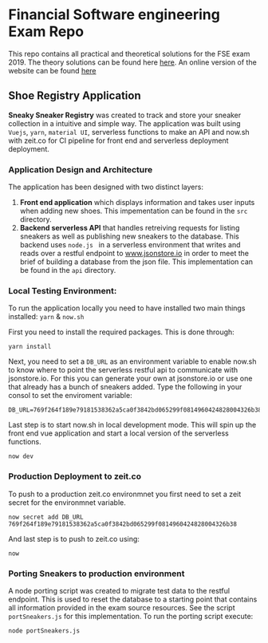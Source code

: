 # Financial Software engineering Exam Repo

This repo contains all practical and theoretical solutions for the FSE exam 2019. The theory solutions can be found here [here](./FCC_exam_theory_answers.pdf). An online version of the website can be found [here](https://sneakysneakers.now.sh)

## Shoe Registry Application
**Sneaky Sneaker Registry** was created to track and store your sneaker collection in a intuitive and simple way. The application was built using `Vuejs`, `yarn`, `material UI`, serverless functions to make an API and now.sh with zeit.co for CI pipeline for front end and serverless deployment deployment.

### Application Design and Architecture
The application has been designed with two distinct layers: 
1) **Front end application** which displays information and takes user inputs when adding new shoes. This impementation can be found in the `src` directory.
2) **Backend serverless API** that handles retreiving requests for listing sneakers as well as publishing new sneakers to the database. This backend uses `node.js ` in a serverless environment that writes and reads over a restful endpoint to www.jsonstore.io in order to meet the brief of building a database from the json file. This implementation can be found in the `api` directory.

### Local Testing Environment:
To run the application locally you need to have installed two main things installed: `yarn` & `now.sh`

First you need to install the required packages. This is done through: 

```
yarn install
```

Next, you need to set a `DB_URL` as an environment variable to enable now.sh to know where to point the serverless restful api to communicate with jsonstore.io. For this you can generate your own at jsonstore.io or use one that already has a bunch of sneakers added. Type the following in your consol to set the enviroment variable:

```
DB_URL=769f264f189e79181538362a5ca0f3842bd065299f0814960424828004326b38
```

Last step is to start now.sh in local development mode. This will spin up the front end vue application and start a local version of the serverless functions. 

```
now dev
```

### Production Deployment to zeit.co
To push to a production zeit.co environmnet you first need to set a zeit secret for the environmnet variable. 
```
now secret add DB_URL 769f264f189e79181538362a5ca0f3842bd065299f0814960424828004326b38
```
And last step is to push to zeit.co using:
```
now
```

### Porting Sneakers to production environment
A node porting script was created to migrate test data to the restful endpoint. This is used to reset the database to a starting point that contains all information provided in the exam source resources. See the script `portSneakers.js` for this implementation. To run the porting script execute:
```
node portSneakers.js
```

